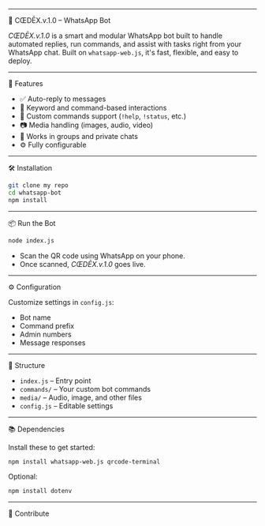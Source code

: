 

---

🤖 CŒDĒX.v.1.0 – WhatsApp Bot

*CŒDĒX.v.1.0* is a smart and modular WhatsApp bot built to handle automated replies, run commands, and assist with tasks right from your WhatsApp chat. Built on `whatsapp-web.js`, it's fast, flexible, and easy to deploy.

---

🚀 Features

- ✅ Auto-reply to messages
- 🧠 Keyword and command-based interactions
- 🎯 Custom commands support (`!help`, `!status`, etc.)
- 📷 Media handling (images, audio, video)
- 👥 Works in groups and private chats
- ⚙️ Fully configurable

---

🛠️ Installation

```bash
git clone my repo
cd whatsapp-bot
npm install
```

---

📦 Run the Bot

```bash
node index.js
```

- Scan the QR code using WhatsApp on your phone.
- Once scanned, *CŒDĒX.v.1.0* goes live.

---

⚙️ Configuration

Customize settings in `config.js`:

- Bot name
- Command prefix
- Admin numbers
- Message responses

---

📁 Structure

- `index.js` – Entry point
- `commands/` – Your custom bot commands
- `media/` – Audio, image, and other files
- `config.js` – Editable settings

---

📚 Dependencies

Install these to get started:

```bash
npm install whatsapp-web.js qrcode-terminal
```

Optional:

```bash
npm install dotenv
```

---

🤝 Contribute
